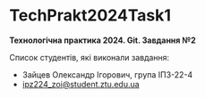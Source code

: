 # TechPrakt2024Task1
**Технологічна практика 2024. Git. Завдання №2**

Список студентів, які виконали завдання:
* Зайцев Олександр Ігорович, група ІПЗ-22-4
* ipz224_zoi@student.ztu.edu.ua
